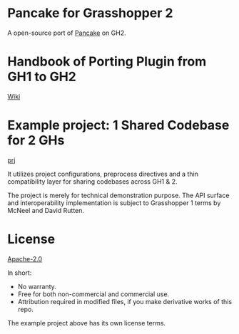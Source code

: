 # Pancake for Grasshopper 2

A open-source port of [Pancake](https://www.food4rhino.com/en/app/pancake) on GH2.

# Handbook of Porting Plugin from GH1 to GH2

[Wiki](https://github.com/karakasa/PancakeNext/wiki)

# Example project: 1 Shared Codebase for 2 GHs

[prj](/example/OneCodeTwoVersions)

It utilizes project configurations, preprocess directives and a thin compatibility layer for sharing codebases across GH1 & 2.

The project is merely for technical demonstration purpose. The API surface and interoperability implementation is subject to Grasshopper 1 terms by McNeel and David Rutten.

# License

[Apache-2.0](LICENSE.txt)

In short:
* No warranty.
* Free for both non-commercial and commercial use.
* Attribution required in modified files, if you make derivative works of this repo.

The example project above has its own license terms.
